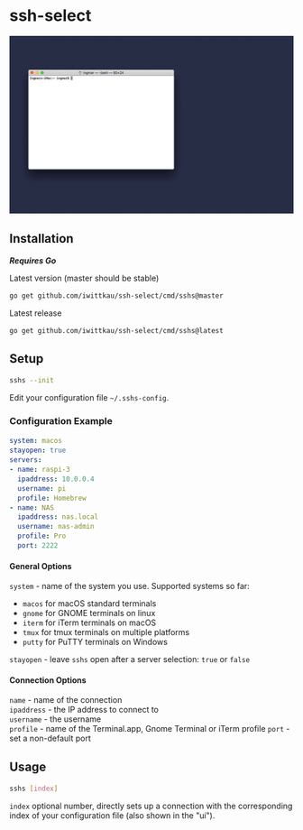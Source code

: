 # ssh-select

![sshs demo](.github/sshs.gif)

## Installation

***Requires Go***

Latest version (master should be stable)

```bash
go get github.com/iwittkau/ssh-select/cmd/sshs@master
```

Latest release

```bash
go get github.com/iwittkau/ssh-select/cmd/sshs@latest
```

## Setup

```bash
sshs --init
```

Edit your configuration file `~/.sshs-config`.

### Configuration Example

```yml
system: macos
stayopen: true
servers:
- name: raspi-3
  ipaddress: 10.0.0.4
  username: pi
  profile: Homebrew
- name: NAS
  ipaddress: nas.local
  username: nas-admin
  profile: Pro
  port: 2222
```

#### General Options

`system` - name of the system you use. Supported systems so far:
* `macos` for macOS standard terminals
* `gnome` for GNOME terminals on linux
* `iterm` for iTerm terminals on macOS
* `tmux` for tmux terminals on multiple platforms
* `putty` for PuTTY terminals on Windows   

`stayopen` - leave `sshs` open after a server selection: `true` or `false`

#### Connection Options

`name` - name of the connection  
`ipaddress` - the IP address to connect to  
`username` -  the username  
`profile` - name of the Terminal.app, Gnome Terminal or iTerm profile
`port` - set a non-default port


## Usage

```bash
sshs [index]
```

`index` optional number, directly sets up a connection with the corresponding index of your configuration file (also shown in the "ui").


